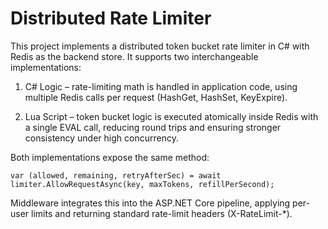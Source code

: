 # Distributed Rate Limiter

This project implements a distributed token bucket rate limiter in C# with Redis as the backend store.
It supports two interchangeable implementations:

1. C# Logic – rate-limiting math is handled in application code, using multiple Redis calls per request (HashGet, HashSet, KeyExpire).

2. Lua Script – token bucket logic is executed atomically inside Redis with a single EVAL call, reducing round trips and ensuring stronger consistency under high concurrency.

Both implementations expose the same method:

`var (allowed, remaining, retryAfterSec) = await limiter.AllowRequestAsync(key, maxTokens, refillPerSecond);`

Middleware integrates this into the ASP.NET Core pipeline, applying per-user limits and returning standard rate-limit headers (X-RateLimit-*).
